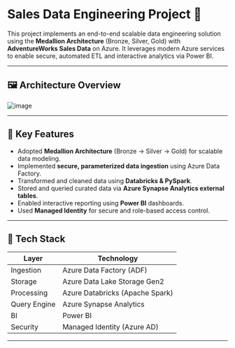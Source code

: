 # Sales Data Engineering Project 🚀

This project implements an end-to-end scalable data engineering solution using the **Medallion Architecture** (Bronze, Silver, Gold) with **AdventureWorks Sales Data** on Azure. 
It leverages modern Azure services to enable secure, automated ETL and interactive analytics via Power BI.

---

## 🖼️ Architecture Overview

![image](https://github.com/user-attachments/assets/1aaa7fa9-6e67-4b8c-bd1c-5b5d01af28db)



---

## 📌 Key Features

- Adopted **Medallion Architecture** (Bronze → Silver → Gold) for scalable data modeling.
- Implemented **secure, parameterized data ingestion** using Azure Data Factory.
- Transformed and cleaned data using **Databricks & PySpark**.
- Stored and queried curated data via **Azure Synapse Analytics external tables**.
- Enabled interactive reporting using **Power BI** dashboards.
- Used **Managed Identity** for secure and role-based access control.

---

## 🔧 Tech Stack

| Layer        | Technology                       |
|--------------|----------------------------------|
| Ingestion    | Azure Data Factory (ADF)         |
| Storage      | Azure Data Lake Storage Gen2     |
| Processing   | Azure Databricks (Apache Spark)  |
| Query Engine | Azure Synapse Analytics          |
| BI           | Power BI                         |
| Security     | Managed Identity (Azure AD)      |

---



